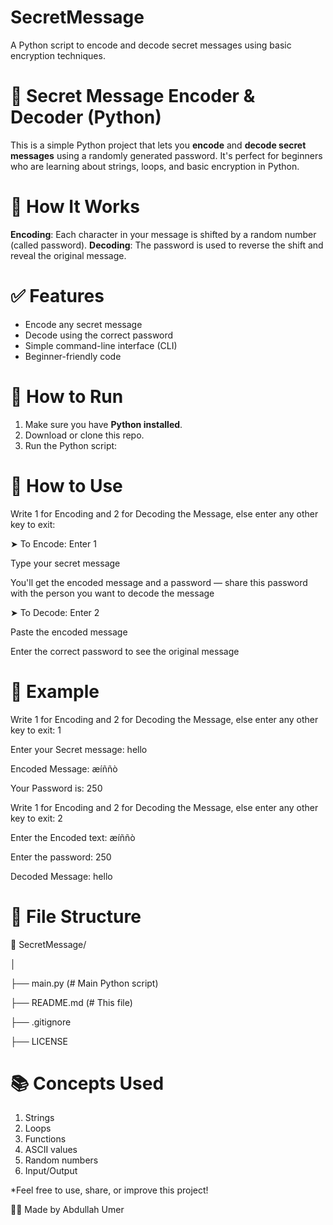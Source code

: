 # SecretMessage
A Python script to encode and decode secret messages using basic encryption techniques.

# 🔐 Secret Message Encoder & Decoder (Python)
This is a simple Python project that lets you **encode** and **decode secret messages** using a randomly generated password. It's perfect for beginners who are learning about strings, loops, and basic encryption in Python.

# 🧠 How It Works
**Encoding**: Each character in your message is shifted by a random number (called password).
**Decoding**: The password is used to reverse the shift and reveal the original message.

# ✅ Features
- Encode any secret message
- Decode using the correct password
- Simple command-line interface (CLI)
- Beginner-friendly code

# 🚀 How to Run
1. Make sure you have **Python installed**.
2. Download or clone this repo.
3. Run the Python script:

# 🤺 How to Use
Write 1 for Encoding and 2 for Decoding the Message, else enter any other key to exit:

➤ To Encode:
Enter 1

Type your secret message

You'll get the encoded message and a password — share this password with the person you want to decode the message

➤ To Decode:
Enter 2

Paste the encoded message

Enter the correct password to see the original message

# 📝 Example
Write 1 for Encoding and 2 for Decoding the Message, else enter any other key to exit: 1

Enter your Secret message: hello

Encoded Message: æíññò

Your Password is: 250

Write 1 for Encoding and 2 for Decoding the Message, else enter any other key to exit: 2

Enter the Encoded text: æíññò

Enter the password: 250

Decoded Message: hello

# 📁 File Structure

📁 SecretMessage/

│

├── main.py         (# Main Python script)

├── README.md       (# This file)

├── .gitignore

├── LICENSE

# 📚 Concepts Used
1. Strings
2. Loops
3. Functions
4. ASCII values
5. Random numbers
6. Input/Output

*Feel free to use, share, or improve this project!

👨‍💻 Made by Abdullah Umer
